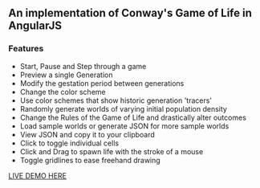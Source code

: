 ## An implementation of Conway's Game of Life in AngularJS

### Features
* Start, Pause and Step through a game
* Preview a single Generation
* Modify the gestation period between generations
* Change the color scheme
* Use color schemes that show historic generation 'tracers'
* Randomly generate worlds of varying initial population density
* Change the Rules of the Game of Life and drastically alter outcomes
* Load sample worlds or generate JSON for more sample worlds
* View JSON and copy it to your clipboard
* Click to toggle individual cells
* Click and Drag to spawn life with the stroke of a mouse
* Toggle gridlines to ease freehand drawing

[LIVE DEMO HERE](http://mcolley73.github.io/GameOfLife/)
